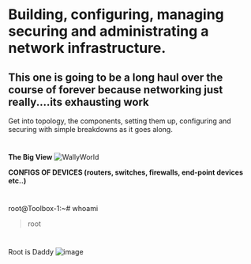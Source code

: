 # Building, configuring, managing securing and administrating a network infrastructure. 
## This one is going to be a long haul over the course of forever because networking just really....its exhausting work
Get into topology, the components, setting them up, configuring and securing with simple breakdowns as it goes along. 

#
**The Big View**
![WallyWorld](https://github.com/TreadSoftly/Projects/assets/121847455/55aa8ff4-f716-408c-9c9f-a95a220d99fb)


**CONFIGS OF DEVICES (routers, switches, firewalls, end-point devices etc..)**
#
root@Toolbox-1:~# whoami
>root
#
Root is Daddy
![image](https://github.com/TreadSoftly/Projects/assets/121847455/054c03bb-074d-45cc-a94d-cd5175ef6274)
